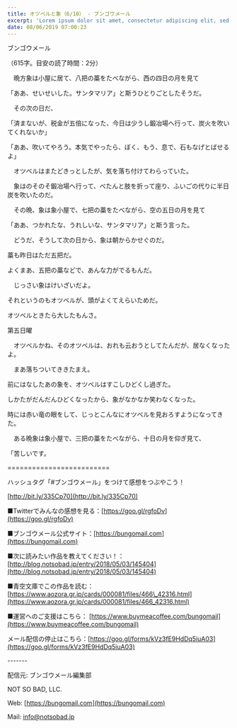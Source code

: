 ```yaml
---
title: オツベルと象（6/10） - ブンゴウメール
excerpt: 'Lorem ipsum dolor sit amet, consectetur adipiscing elit, sed do eiusmod tempor incididunt ut labore et dolore magna aliqua. Praesent elementum facilisis leo vel fringilla est ullamcorper eget. At imperdiet dui accumsan sit amet nulla facilisi morbi tempus.'
date: 08/06/2019 07:00:23
---
```


ブンゴウメール

（615字。目安の読了時間：2分）

　晩方象は小屋に居て、八把の藁をたべながら、西の四日の月を見て

「ああ、せいせいした。サンタマリア」と斯うひとりごとしたそうだ。

　その次の日だ、

「済まないが、税金が五倍になった、今日は少うし鍛冶場へ行って、炭火を吹いてくれないか」

「ああ、吹いてやろう。本気でやったら、ぼく、もう、息で、石もなげとばせるよ」

　オツベルはまたどきっとしたが、気を落ち付けてわらっていた。

　象はのそのそ鍛冶場へ行って、べたんと肢を折って座り、ふいごの代りに半日炭を吹いたのだ。

　その晩、象は象小屋で、七把の藁をたべながら、空の五日の月を見て

「ああ、つかれたな、うれしいな、サンタマリア」と斯う言った。

　どうだ、そうして次の日から、象は朝からかせぐのだ。

藁も昨日はただ五把だ。

よくまあ、五把の藁などで、あんな力がでるもんだ。

　じっさい象はけいざいだよ。

それというのもオツベルが、頭がよくてえらいためだ。

オツベルときたら大したもんさ。

第五日曜

　オツベルかね、そのオツベルは、おれも云おうとしてたんだが、居なくなったよ。

　まあ落ちついてききたまえ。

前にはなしたあの象を、オツベルはすこしひどくし過ぎた。

しかたがだんだんひどくなったから、象がなかなか笑わなくなった。

時には赤い竜の眼をして、じっとこんなにオツベルを見おろすようになってきた。

　ある晩象は象小屋で、三把の藁をたべながら、十日の月を仰ぎ見て、

「苦しいです。

\=========================

ハッシュタグ「#ブンゴウメール」をつけて感想をつぶやこう！　

[http://bit.ly/335Cp70](http://bit.ly/335Cp70)

■Twitterでみんなの感想を見る：[https://goo.gl/rgfoDv](https://goo.gl/rgfoDv)

■ブンゴウメール公式サイト：[https://bungomail.com](https://bungomail.com)

■次に読みたい作品を教えてください！：[http://blog.notsobad.jp/entry/2018/05/03/145404](http://blog.notsobad.jp/entry/2018/05/03/145404)

■青空文庫でこの作品を読む：[https://www.aozora.gr.jp/cards/000081/files/466\_42316.html](https://www.aozora.gr.jp/cards/000081/files/466_42316.html)

■運営へのご支援はこちら： [https://www.buymeacoffee.com/bungomail](https://www.buymeacoffee.com/bungomail)

メール配信の停止はこちら：[https://goo.gl/forms/kVz3fE9HdDq5iuA03](https://goo.gl/forms/kVz3fE9HdDq5iuA03)

\-------

配信元: ブンゴウメール編集部

NOT SO BAD, LLC.

Web: [https://bungomail.com](https://bungomail.com)

Mail: info@notsobad.jp